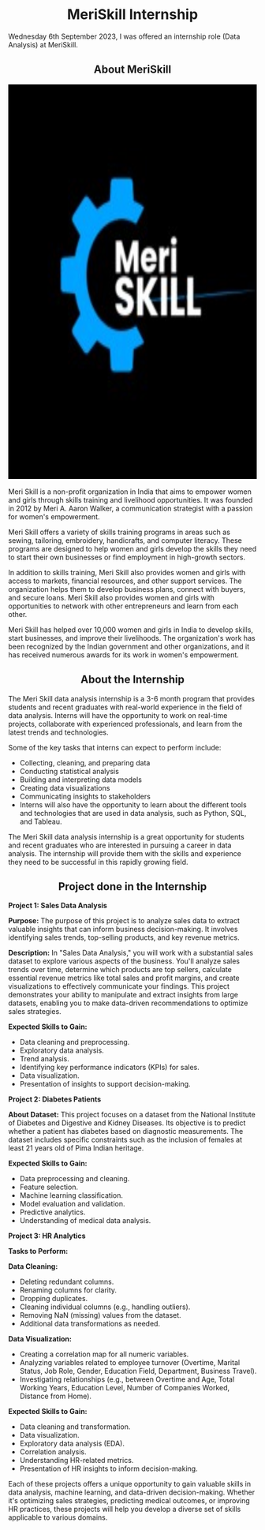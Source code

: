 <h1 align = 'center'> MeriSkill Internship
</h1>
Wednesday 6th September 2023, I was offered an internship role (Data Analysis) at MeriSkill.
<h2 align ='center'> About MeriSkill
</h2>
<p align="center">
  <img src="https://github.com/Gbekoilias/MeriSkills/blob/main/Week%201/Meri%20Skill%20Logo.jpg" alt="Description of the image" height = 800 width = 800>
</p>

Meri Skill is a non-profit organization in India that aims to empower women and girls through skills training and livelihood opportunities. It was founded in 2012 by Meri A. Aaron Walker, a communication strategist with a passion for women's empowerment.

Meri Skill offers a variety of skills training programs in areas such as sewing, tailoring, embroidery, handicrafts, and computer literacy. These programs are designed to help women and girls develop the skills they need to start their own businesses or find employment in high-growth sectors.

In addition to skills training, Meri Skill also provides women and girls with access to markets, financial resources, and other support services. The organization helps them to develop business plans, connect with buyers, and secure loans. Meri Skill also provides women and girls with opportunities to network with other entrepreneurs and learn from each other.

Meri Skill has helped over 10,000 women and girls in India to develop skills, start businesses, and improve their livelihoods. The organization's work has been recognized by the Indian government and other organizations, and it has received numerous awards for its work in women's empowerment.

<h2 align ='center'> About the Internship
</h2>
The Meri Skill data analysis internship is a 3-6 month program that provides students and recent graduates with real-world experience in the field of data analysis. Interns will have the opportunity to work on real-time projects, collaborate with experienced professionals, and learn from the latest trends and technologies.

Some of the key tasks that interns can expect to perform include:
 
* Collecting, cleaning, and preparing data
* Conducting statistical analysis
* Building and interpreting data models
* Creating data visualizations
* Communicating insights to stakeholders
* Interns will also have the opportunity to learn about the different tools and technologies that are used in data analysis, such as Python, SQL, and Tableau.

The Meri Skill data analysis internship is a great opportunity for students and recent graduates who are interested in pursuing a career in data analysis. The internship will provide them with the skills and experience they need to be successful in this rapidly growing field.

<h2 align ='center'> Project done in the Internship
</h2>

**Project 1: Sales Data Analysis**

**Purpose:** 
The purpose of this project is to analyze sales data to extract valuable insights that can inform business decision-making. It involves identifying sales trends, top-selling products, and key revenue metrics.

**Description:**
In "Sales Data Analysis," you will work with a substantial sales dataset to explore various aspects of the business. You'll analyze sales trends over time, determine which products are top sellers, calculate essential revenue metrics like total sales and profit margins, and create visualizations to effectively communicate your findings. This project demonstrates your ability to manipulate and extract insights from large datasets, enabling you to make data-driven recommendations to optimize sales strategies.

**Expected Skills to Gain:**
- Data cleaning and preprocessing.
- Exploratory data analysis.
- Trend analysis.
- Identifying key performance indicators (KPIs) for sales.
- Data visualization.
- Presentation of insights to support decision-making.

**Project 2: Diabetes Patients**

**About Dataset:**
This project focuses on a dataset from the National Institute of Diabetes and Digestive and Kidney Diseases. Its objective is to predict whether a patient has diabetes based on diagnostic measurements. The dataset includes specific constraints such as the inclusion of females at least 21 years old of Pima Indian heritage.

**Expected Skills to Gain:**
- Data preprocessing and cleaning.
- Feature selection.
- Machine learning classification.
- Model evaluation and validation.
- Predictive analytics.
- Understanding of medical data analysis.

**Project 3: HR Analytics**

**Tasks to Perform:**

**Data Cleaning:**
- Deleting redundant columns.
- Renaming columns for clarity.
- Dropping duplicates.
- Cleaning individual columns (e.g., handling outliers).
- Removing NaN (missing) values from the dataset.
- Additional data transformations as needed.

**Data Visualization:**
- Creating a correlation map for all numeric variables.
- Analyzing variables related to employee turnover (Overtime, Marital Status, Job Role, Gender, Education Field, Department, Business Travel).
- Investigating relationships (e.g., between Overtime and Age, Total Working Years, Education Level, Number of Companies Worked, Distance from Home).

**Expected Skills to Gain:**
- Data cleaning and transformation.
- Data visualization.
- Exploratory data analysis (EDA).
- Correlation analysis.
- Understanding HR-related metrics.
- Presentation of HR insights to inform decision-making.
  
Each of these projects offers a unique opportunity to gain valuable skills in data analysis, machine learning, and data-driven decision-making. Whether it's optimizing sales strategies, predicting medical outcomes, or improving HR practices, these projects will help you develop a diverse set of skills applicable to various domains.

